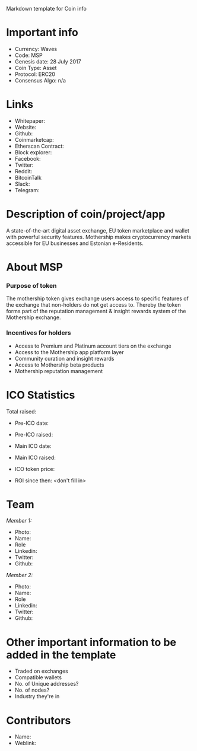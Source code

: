 Markdown template for Coin info

# Important info

+ Currency: Waves
+ Code: MSP
+ Genesis date: 28 July 2017
+ Coin Type: Asset
+ Protocol: ERC20
+ Consensus Algo: n/a



# Links

+ Whitepaper:
+ Website:
+ Github:
+ Coinmarketcap:
+ Etherscan Contract:
+ Block explorer:
+ Facebook:
+ Twitter:
+ Reddit:
+ BitcoinTalk
+ Slack:
+ Telegram:



# Description of coin/project/app
A state-of-the-art digital asset exchange, EU token marketplace and wallet with powerful security features. Mothership makes cryptocurrency markets accessible for EU businesses and Estonian e-Residents.



# About MSP
### Purpose of token
The mothership token gives exchange users access to specific features of the exchange that non-holders do not get access to.
Thereby the token forms part of the reputation management & insight rewards system of the Mothership exchange.

### Incentives for holders
+ Access to Premium and Platinum account tiers on the exchange
+ Access to the Mothership app platform layer
+ Community curation and insight rewards
+ Access to Mothership beta products
+ Mothership reputation management



# ICO Statistics
Total raised:

+ Pre-ICO date:
+ Pre-ICO raised:

+ Main ICO date:
+ Main ICO raised:

+ ICO token price:
+ ROI since then: <don't fill in>



# Team

*Member 1:*
+ Photo:
+ Name:
+ Role
+ Linkedin:
+ Twitter:
+ Github:

*Member 2:*
+ Photo:
+ Name:
+ Role
+ Linkedin:
+ Twitter:
+ Github:



# Other important information to be added in the template
+ Traded on exchanges
+ Compatible wallets
+ No. of Unique addresses?
+ No. of nodes?
+ Industry they're in

# Contributors
+ Name: 
+ Weblink:
